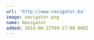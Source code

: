 ```yaml
---
url: 'http://www.navigator.ba'
image: navigator.png
name: Navigator
added: 2014-08-22T09:17:08.000Z
---
```

